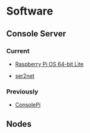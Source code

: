# Software

## Console Server

### Current

* [Raspberry Pi OS 64-bit Lite](https://www.raspberrypi.com/software/operating-systems/)

* [ser2net](https://github.com/cminyard/ser2net)

### Previously

* [ConsolePi](https://github.com/Pack3tL0ss/ConsolePi)


## Nodes
